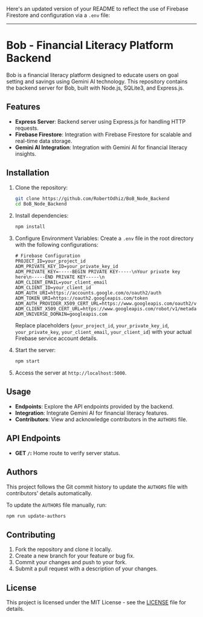 Here's an updated version of your README to reflect the use of Firebase Firestore and configuration via a `.env` file:

---

# Bob - Financial Literacy Platform Backend

Bob is a financial literacy platform designed to educate users on goal setting and savings using Gemini AI technology. This repository contains the backend server for Bob, built with Node.js, SQLite3, and Express.js.

## Features

- **Express Server**: Backend server using Express.js for handling HTTP requests.
- **Firebase Firestore**: Integration with Firebase Firestore for scalable and real-time data storage.
- **Gemini AI Integration**: Integration with Gemini AI for financial literacy insights.

## Installation

1. Clone the repository:
   ```bash
   git clone https://github.com/RobertOdhiz/BoB_Node_Backend
   cd BoB_Node_Backend
   ```

2. Install dependencies:
   ```bash
   npm install
   ```

3. Configure Environment Variables:
   Create a `.env` file in the root directory with the following configurations:
   ```dotenv
   # Firebase Configuration
   PROJECT_ID=your_project_id
   ADM_PRIVATE_KEY_ID=your_private_key_id
   ADM_PRIVATE_KEY=-----BEGIN PRIVATE KEY-----\nYour private key here\n-----END PRIVATE KEY-----\n
   ADM_CLIENT_EMAIL=your_client_email
   ADM_CLIENT_ID=your_client_id
   ADM_AUTH_URI=https://accounts.google.com/o/oauth2/auth
   ADM_TOKEN_URI=https://oauth2.googleapis.com/token
   ADM_AUTH_PROVIDER_X509_CERT_URL=https://www.googleapis.com/oauth2/v1/certs
   ADM_CLIENT_X509_CERT_URL=https://www.googleapis.com/robot/v1/metadata/x509/your_client_email
   ADM_UNIVERSE_DOMAIN=googleapis.com
   ```

   Replace placeholders (`your_project_id`, `your_private_key_id`, `your_private_key`, `your_client_email`, `your_client_id`) with your actual Firebase service account details.

4. Start the server:
   ```bash
   npm start
   ```

5. Access the server at `http://localhost:5000`.

## Usage

- **Endpoints**: Explore the API endpoints provided by the backend.
- **Integration**: Integrate Gemini AI for financial literacy features.
- **Contributors**: View and acknowledge contributors in the `AUTHORS` file.

## API Endpoints

- **GET `/`:** Home route to verify server status.

## Authors

This project follows the Git commit history to update the `AUTHORS` file with contributors' details automatically.

To update the `AUTHORS` file manually, run:
```bash
npm run update-authors
```

## Contributing

1. Fork the repository and clone it locally.
2. Create a new branch for your feature or bug fix.
3. Commit your changes and push to your fork.
4. Submit a pull request with a description of your changes.

## License

This project is licensed under the MIT License - see the [LICENSE](LICENSE) file for details.